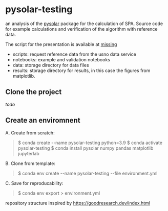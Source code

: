 # pysolar-testing
an analysis of the [pysolar](https://pysolar.readthedocs.io/en/latest/) package for the calculation of SPA. Source code for example calculations and verification of the algorithm with reference data.

The script for the presentation is available at [missing]()

- scripts: request reference data from the usno data service
- notebooks: example and validation notebooks
- data: storage directory for data files
- results: storage directory for results, in this case the figures from matplotlib.




## Clone the project
_todo_

## Create an enviromnent

A. Create from scratch:

> $ conda create --name pysolar-testing python=3.9
> $ conda activate pysolar-testing
> $ conda install pysolar numpy pandas matplotlib jupyterlab

B. Clone from template:
> $ conda env create --name pysolar-testing --file environment.yml

C. Save for reproducability:
> $ conda env export > environment.yml

 
repository structure inspired by https://goodresearch.dev/index.html